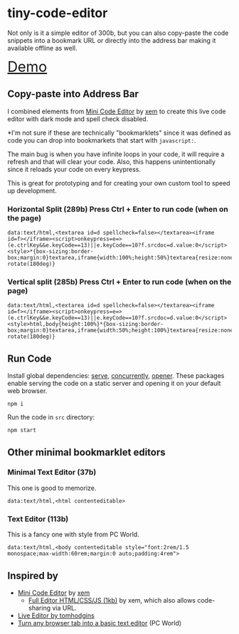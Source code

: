 # tiny-code-editor

Not only is it a simple editor of 300b, but you can also copy-paste the code snippets into a bookmark URL or directly into the address bar making it available offline as well.

<div style="font-size: 2rem">
<a href="http://lewdev.github.io/apps/tiny-code-editor">Demo</a>
</div>

## Copy-paste into Address Bar

I combined elements from [Mini Code Editor](https://xem.github.io/miniCodeEditor/) by [xem](https://twitter.com/MaximeEuziere) to create this live code editor with dark mode and spell check disabled.

*I'm not sure if these are technically "bookmarklets" since it was defined as code you can drop into bookmarkets that start with `javascript:`.

The main bug is when you have infinite loops in your code, it will require a refresh and that will clear your code. Also, this happens unintentionally since it reloads your code on every keypress.

This is great for prototyping and for creating your own custom tool to speed up development.

### Horizontal Split (289b) Press Ctrl + Enter to run code (when on the page)
```
data:text/html,<textarea id=d spellcheck=false></textarea><iframe id=f></iframe><script>onkeypress=e=>(e.ctrlKey&&e.keyCode==13)||e.keyCode==10?f.srcdoc=d.value:0</script><style>*{box-sizing:border-box;margin:0}textarea,iframe{width:100%;height:50%}textarea{resize:none;filter:invert(1)hue-rotate(180deg)}
```

### Vertical split (285b) Press Ctrl + Enter to run code (when on the page)
```
data:text/html,<textarea id=d spellcheck=false></textarea><iframe id=f></iframe><script>onkeypress=e=>(e.ctrlKey&&e.keyCode==13)||e.keyCode==10?f.srcdoc=d.value:0</script><style>html,body{height:100%}*{box-sizing:border-box;margin:0}textarea,iframe{width:50%;height:100%}textarea{resize:none;filter:invert(1)hue-rotate(180deg)}
```

## Run Code

Install global dependencies: [serve](https://www.npmjs.com/package/serve), [concurrently](https://www.npmjs.com/package/concurrently), [opener](https://www.npmjs.com/package/opener). These packages enable serving the code on a static server and opening it on your default web browser.
```
npm i
```

Run the code in `src` directory:
```
npm start
```

## Other minimal bookmarklet editors

### Minimal Text Editor (37b)
This one is good to memorize.
```
data:text/html,<html contenteditable>
```

### Text Editor (113b)
This is a fancy one with style from PC World.
```
data:text/html,<body contenteditable style="font:2rem/1.5 monospace;max-width:60rem;margin:0 auto;padding:4rem">
```

## Inspired by

* [Mini Code Editor](https://xem.github.io/miniCodeEditor/) by [xem](https://twitter.com/MaximeEuziere)
  * [Full Editor HTML/CSS/JS (1kb)](https://xem.github.io/miniCodeEditor/1.1/) by xem, which also allows code-sharing via URL.
* [Live Editor by tomhodgins](https://tomhodgins.github.io/liveeditor/index.html)
* [Turn any browser tab into a basic text editor](https://www.pcworld.com/article/2360940/turn-any-browser-tab-into-a-basic-text-editor.html) (PC World)
